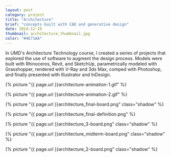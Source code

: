 ```yaml
---
layout: post
category: project
title: "Architecture"
brief: "concepts built with CAD and generative design"
date: 2014-12-16
thumbnail: architecture_thumbnail.jpg
color: "#4E71AA"
---
```


In UMD's Architecture Technology course, I created a series of projects that explored the use of software to augment the design process. Models were built with Rhinoceros, Revit, and SketchUp, parametrically modeled with Grasshopper, rendered with V-Ray and 3ds Max, comped with Photoshop, and finally presented with Illustrator and InDesign.

{% picture "{{ page.url }}architecture-animation-1.gif" %}

{% picture "{{ page.url }}architecture-animation-2.gif" %}

{% picture "{{ page.url }}architecture_final-board.png" class="shadow" %}

{% picture "{{ page.url }}architecture_final-definition.png" %}

{% picture "{{ page.url }}architecture_3-board.png" class="shadow" %}

{% picture "{{ page.url }}architecture_midterm-board.png" class="shadow" %}

{% picture "{{ page.url }}architecture_2-board.png" class="shadow" %}
